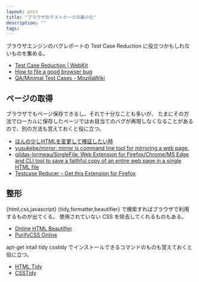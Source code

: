 ```yaml
---
layout: post
title: "ブラウザのテストケースの最小化"
description: ""
tags: 
---
```

ブラウザエンジンのバグレポートの Test Case Reduction に役立つかもしれないものを集める。

* [Test Case Reduction \| WebKit](https://webkit.org/test-case-reduction/)
* [How to file a good browser bug](https://web.dev/how-to-file-a-good-bug/#minified-test-case)
* [QA/Minimal Test Cases - MozillaWiki](https://wiki.mozilla.org/QA/Minimal_Test_Cases)

## ページの取得

ブラウザでもページ保存できるし、それで十分なことも多いが、
たまにその方法でローカルに保存したページではお目当てのバグが再現しなくなることがあるので、別の方法も覚えておくと役に立つ。

* [ほんの少しHTMLを変更して検証したい時](https://tech.travelbook.co.jp/posts/mirror-html/)
* [yusukebe/mirror: mirror is command line tool for mirroring a web page.](https://github.com/yusukebe/mirror)
* [gildas-lormeau/SingleFile: Web Extension for Firefox/Chrome/MS Edge and CLI tool to save a faithful copy of an entire web page in a single HTML file](https://github.com/gildas-lormeau/SingleFile)
* [Testcase Reducer – Get this Extension for Firefox](https://addons.mozilla.org/en-US/firefox/addon/testcase-reducer/)

## 整形

{html,css,javascript} {tidy,formatter,beautifier} で検索すればブラウザで利用するものが出てくる。
使用されていない CSS を除去してくれるものもある。

* [Online HTML Beautifier](https://beautifytools.com/html-beautifier.php)
* [PurifyCSS Online](https://purifycss.online/)

apt-get intall tidy csstidy でインストールできるコマンドのものも覚えておくと役に立つ。

* [HTML Tidy](https://www.html-tidy.org/)
* [CSSTidy](http://csstidy.sourceforge.net/)
